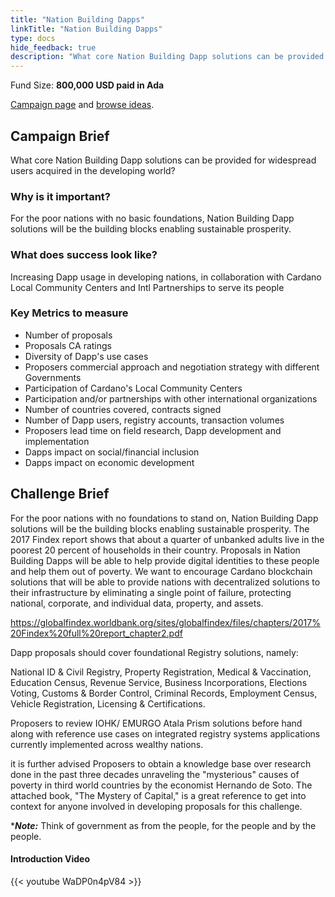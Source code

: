 ```yaml
---
title: "Nation Building Dapps"
linkTitle: "Nation Building Dapps"
type: docs
hide_feedback: true
description: "What core Nation Building Dapp solutions can be provided for widespread users acquired in the developing world?"
---
```

Fund Size: **800,000 USD paid in Ada**

[Campaign page](https://cardano.ideascale.com/c/idea/383828) and [browse ideas]().

## Campaign Brief
What core Nation Building Dapp solutions can be provided for widespread users acquired in the developing world?

### Why is it important?
For the poor nations with no basic foundations, Nation Building Dapp solutions will be the building blocks enabling sustainable prosperity.

### What does success look like?
Increasing Dapp usage in developing nations, in collaboration with Cardano Local Community Centers and Intl Partnerships to serve its people

### Key Metrics to measure
- Number of proposals
- Proposals CA ratings
- Diversity of Dapp's use cases
- Proposers commercial approach and negotiation strategy with different Governments
- Participation of Cardano's Local Community Centers
- Participation and/or partnerships with other international organizations
- Number of countries covered, contracts signed
- Number of Dapp users, registry accounts, transaction volumes
- Proposers lead time on field research, Dapp development and implementation
- Dapps impact on social/financial inclusion
- Dapps impact on economic development

## Challenge Brief
For the poor nations with no foundations to stand on, Nation Building Dapp solutions will be the building blocks enabling sustainable prosperity. The 2017 Findex report shows that about a quarter of unbanked adults live in the poorest 20 percent of households in their country. Proposals in Nation Building Dapps will be able to help provide digital identities to these people and help them out of poverty. We want to encourage Cardano blockchain solutions that will be able to provide nations with decentralized solutions to their infrastructure by eliminating a single point of failure, protecting national, corporate, and individual data, property, and assets.

https://globalfindex.worldbank.org/sites/globalfindex/files/chapters/2017%20Findex%20full%20report_chapter2.pdf

Dapp proposals should cover foundational Registry solutions, namely:

National ID & Civil Registry, Property Registration, Medical & Vaccination, Education Census, Revenue Service, Business Incorporations, Elections Voting, Customs & Border Control, Criminal Records, Employment Census, Vehicle Registration, Licensing & Certifications.

Proposers to review IOHK/ EMURGO Atala Prism solutions before hand along with reference use cases on integrated registry systems applications currently implemented across wealthy nations.

it is further advised Proposers to obtain a knowledge base over research done in the past three decades unraveling the "mysterious" causes of poverty in third world countries by the economist Hernando de Soto.  The attached book, "The Mystery of Capital," is a great reference to get into context for anyone involved in developing proposals for this challenge.

****Note:*** Think of government as from the people, for the people and by the people.

#### Introduction Video

{{< youtube WaDP0n4pV84 >}}